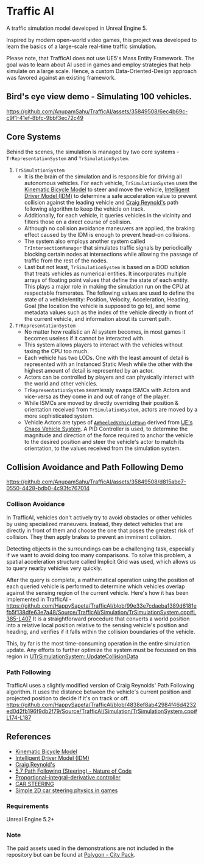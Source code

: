 # Traffic AI
A traffic simulation model developed in Unreal Engine 5.

Inspired by modern open-world video games, this project was developed to learn the basics of a large-scale real-time traffic simulation.

Please note, that TrafficAI does not use UE5's Mass Entity Framework. 
The goal was to learn about AI used in games and employ strategies that help simulate on a large scale. 
Hence, a custom Data-Oriented-Design approach was favored against an existing framework.

## Bird's eye view demo - Simulating 100 vehicles.
https://github.com/AnupamSahu/TrafficAI/assets/35849508/6ec4b69c-c9f1-41ef-8bfc-9bbf3ec72c49

## Core Systems
Behind the scenes, the simulation is managed by two core systems - `TrRepresentationSystem` and `TrSimulationSystem`.
1. `TrSimulationSystem`
   - It is the brain of the simulation and is responsible for driving all autonomous vehicles.
   For each vehicle, `TrSimulationSystem` uses the [Kinematic Bicycle Model](https://thomasfermi.github.io/Algorithms-for-Automated-Driving/Control/BicycleModel.html#id1) to steer and move the vehicle, [Intelligent Driver Model (IDM)](https://www.researchgate.net/publication/1783975_Congested_Traffic_States_in_Empirical_Observations_and_Microscopic_Simulations) to determine a safe acceleration value to prevent collision against the leading vehicle
   and [Craig Reynold's](https://www.researchgate.net/publication/2495826_Steering_Behaviors_For_Autonomous_Characters) path following algorithm to keep the vehicle on track.
   - Additionally, for each vehicle, it queries vehicles in the vicinity and filters those on a direct course of collision.
   - Although no collision avoidance maneuvers are applied, the braking effect caused by the IDM is enough to prevent head-on collisions.
   - The system also employs another system called `TrIntersectionManager` that simulates traffic signals
     by periodically blocking certain nodes at intersections while allowing the passage of traffic from the rest of the nodes.
   - Last but not least, `TrSimulationSystem` is based on a DOD solution that treats vehicles as numerical entities. It incorporates multiple arrays of floating point values that define the state of each 
     entity. This plays a major role in making the simulation run on the CPU at respectable framerates.
     The following values are used to define the state of a vehicle/entity: Position, Velocity, Acceleration, Heading, Goal (the location the vehicle is supposed to go to), and some metadata 
     values such as the index of the vehicle directly in front of the current vehicle, and information about its current path.
2. `TrRepresentationSystem`
   - No matter how realistic an AI system becomes, in most games it becomes useless if it cannot be interacted with.
   - This system allows players to interact with the vehicles without taxing the CPU too much.
   - Each vehicle has two LODs. One with the least amount of detail is represented with an Instanced Static Mesh while the other with the highest amount of detail
     is represented by an actor.
   - Actors can be controlled by players and can physically interact with the world and other vehicles.
   - `TrRepresentationSystem` seamlessly swaps ISMCs with Actors and vice-versa as they come in and out of range of the player.
   - While ISMCs are moved by directly overriding their position & orientation received from `TrSimulationSystem`, actors are moved by a more sophisticated system.
   - Vehicle Actors are types of [`AWheeledVehiclePawn`](https://dev.epicgames.com/documentation/en-us/unreal-engine/API/Plugins/ChaosVehicles/AWheeledVehiclePawn?application_version=5.3) derived from
     [UE's Chaos Vehicle System](https://dev.epicgames.com/documentation/en-us/unreal-engine/vehicles-in-unreal-engine?application_version=5.3).
     A PID Controller is used, to determine the magnitude and direction of the force required to anchor the vehicle to the desired position and steer the vehicle's actor to match its orientation, to
     the values received from the simulation system.

## Collision Avoidance and Path Following Demo
https://github.com/AnupamSahu/TrafficAI/assets/35849508/d815abe7-0550-4428-bdb0-4c93fc767014

### Collison Avoidance
In TrafficAI, vehicles don't actively try to avoid obstacles or other vehicles by using specialized maneuvers. Instead, they detect vehicles that are directly in front of them and choose the one that poses the greatest risk of collision. They then apply brakes to prevent an imminent collision. 

Detecting objects in the surroundings can be a challenging task, especially if we want to avoid doing too many comparisons. To solve this problem, a spatial acceleration structure called Implicit Grid was used, which allows us to query nearby vehicles very quickly.

After the query is complete, a mathematical operation using the position of each queried vehicle is performed to determine which vehicles overlap against the sensing region of the current vehicle.
Here's how it has been implemented in TrafficAI - https://github.com/HappySapeta/TrafficAI/blob/99e33e7cdaeba1389d6181efb5f138dfe63e7a48/Source/TrafficAI/Simulation/TrSimulationSystem.cpp#L385-L407
It is a straightforward procedure that converts a world position into a relative local position relative to the sensing vehicle's position and heading,
and verifies if it falls within the collision boundaries of the vehicle.

This, by far is the most time-consuming operation in the entire simulation update. Any efforts to further optimize the system must be focussed on this region in [UTrSimulationSystem::UpdateCollisionData](https://github.com/HappySapeta/TrafficAI/blob/99e33e7cdaeba1389d6181efb5f138dfe63e7a48/Source/TrafficAI/Simulation/TrSimulationSystem.cpp#L373)

### Path Following
TrafficAI uses a slightly modified version of Craig Reynolds' Path Following algorithm. It uses the distance between the vehicle's current position and projected position to decide if it's on track or off.
https://github.com/HappySapeta/TrafficAI/blob/4838ef8ab42984f46d4232ed0d2fb196f9db2f79/Source/TrafficAI/Simulation/TrSimulationSystem.cpp#L174-L187

## References

* [Kinematic Bicycle Model](https://thomasfermi.github.io/Algorithms-for-Automated-Driving/Control/BicycleModel.html#id1)
* [Intelligent Driver Model (IDM)](https://www.researchgate.net/publication/1783975_Congested_Traffic_States_in_Empirical_Observations_and_Microscopic_Simulations)
* [Craig Reynold's](https://www.researchgate.net/publication/2495826_Steering_Behaviors_For_Autonomous_Characters)
* [5.7 Path Following (Steering) - Nature of Code](https://www.youtube.com/watch?v=rlZYT-uvmGQ)
* [Proportional–integral–derivative controller](https://en.wikipedia.org/wiki/Proportional%E2%80%93integral%E2%80%93derivative_controller)
* [CAR STEERING](https://kidscancode.org/godot_recipes/4.x/2d/car_steering/index.html)
* [Simple 2D car steering physics in games](https://engineeringdotnet.blogspot.com/2010/04/simple-2d-car-physics-in-games.html)

### Requirements
Unreal Engine 5.2+

### Note
The paid assets used in the demonstrations are not included in the repository but can be found at [Polygon - City Pack](https://www.unrealengine.com/marketplace/en-US/product/polygon-city-pack).
